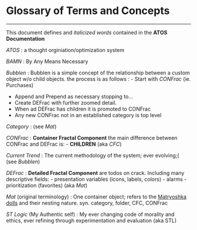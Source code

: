 # Glossary of Terms and Concepts

****
This document defines and *italicized words* contained in the ****ATOS Documentation****

*ATOS* 
 : a thought orginiation/optimization system

 *BAMN*
 : By Any Means Necessary
 
*Bubblen*
: Bubblen is a simple concept of the relationship between a custom object w/o child objects. the process is as follows
: - Start with *CONFrac* (ie. Purchases)
  - Append and Prepend as necessary stopping to...
  - Create DEFrac with further zoomed detail. 
  - When ad DEFrac has children it is promoted to CONFrac 
  - Any new CONFrac not in an established category is top level 

  *Category*
  : (see *Mat*)

  *CONFrac* 
  : **Container Fractal Component** the main difference between CONFrac and DEFrac is: 
    - **CHILDREN** 
  (aka *CFC*)

  *Current Trend*
  : The current methodology of the system; ever evolving;( (see *Bubblen*)

  *DEFrac*
  : **Detailed Fractal Component** are todos on crack.
  Including many descriptive fields:
    - presentation variables (icons, labels, colors)
    - alarms
    - prioritization (favorites)
   (aka *Mat*)

  *Mat* (original terminology)
  : One container object; refers to the [Matryoshka dolls](https://en.m.wikipedia.org/wiki/Matryoshka_doll)  and their nesting nature. 
  syn. category, folder, CFC, CONFrac

  *ST Logic* (My Authentic self)
  : My ever changing code of morality and ethics, ever refining through experimentation and evaluation
  (aka STL)
